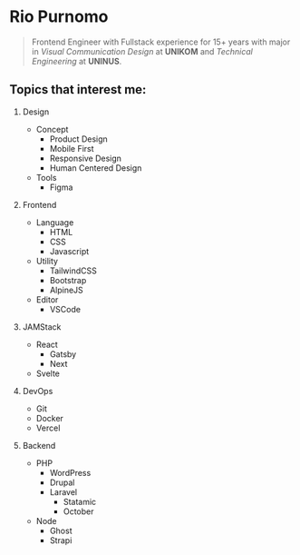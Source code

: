 # Rio Purnomo

> Frontend Engineer with Fullstack experience for 15+ years with major in _Visual Communication Design_ at **UNIKOM** and _Technical Engineering_ at **UNINUS**.

## Topics that interest me:

1. Design
    - Concept
        - Product Design
        - Mobile First
        - Responsive Design
        - Human Centered Design
    - Tools
        - Figma

2. Frontend
    - Language
        - HTML
        - CSS
        - Javascript
     - Utility
        - TailwindCSS
        - Bootstrap
        - AlpineJS
      - Editor
        - VSCode

3. JAMStack
    - React
        - Gatsby
        - Next
    - Svelte

3. DevOps
    - Git
    - Docker
    - Vercel
 
 4. Backend
    - PHP
        - WordPress
        - Drupal
        - Laravel
            - Statamic
            - October
    - Node
        - Ghost
        - Strapi
